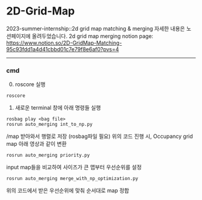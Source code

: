 # 2D-Grid-Map
2023-summer-internship::2d grid map matching &amp; merging
자세한 내용은 노션페이지에 올려두었습니다. 
2d grid map merging notion page: https://www.notion.so/2D-GridMap-Matching-95c93fdd1a4d41cbbd01c7e79f8e6af0?pvs=4


---
### cmd
0. roscore  실행

```
roscore
```
   
1. 새로운 terminal 창에 아래 명령들 실행
   
```
rosbag play <bag file>   
rosrun auto_merging int_to_np.py
```
   /map 받아와서 행렬로 저장 (rosbag파일 필요)
   위의 코드 진행 시, Occupancy grid map 아래 영상과 같이 변환

```
rosrun auto_merging priority.py
```
   input map들을 비교하여 사이즈가 큰 맵부터 우선순위를 설정

```
rosrun auto_merging merge_with_np_optimization.py
```
   위의 코드에서 받은 우선순위에 맞춰 순서대로 map 정합
